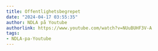 ```yaml
---
title: Offentlighetsbegrepet
date: "2024-04-17 03:55:35"
author: NDLA på Youtube
authorlink: https://www.youtube.com/watch?v=NUuBUHF3V-A
tags:
- NDLA-pa-Youtube
---
```

